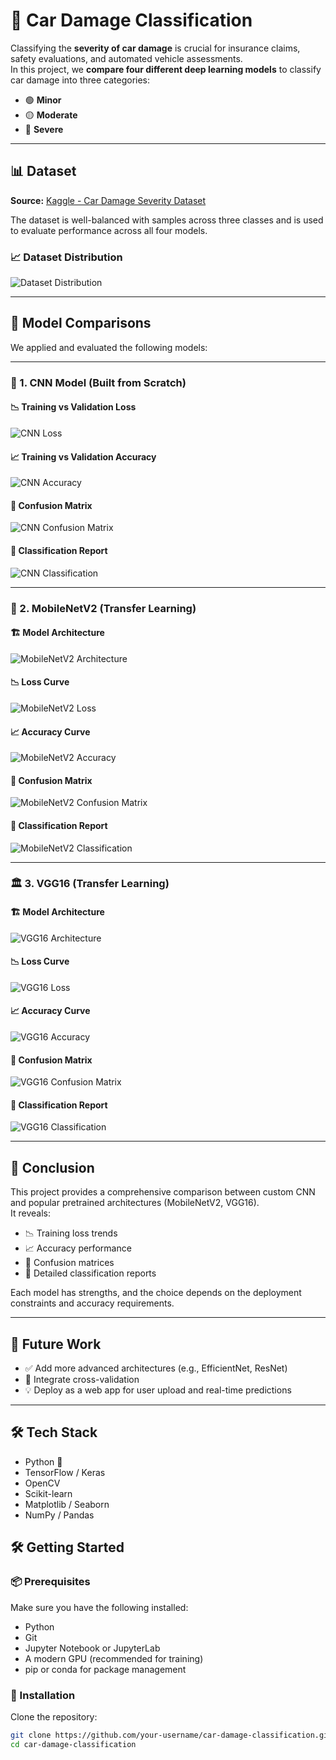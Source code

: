 # 🚗 Car Damage Classification

Classifying the **severity of car damage** is crucial for insurance claims, safety evaluations, and automated vehicle assessments.  
In this project, we **compare four different deep learning models** to classify car damage into three categories:

- 🟢 **Minor**
- 🟡 **Moderate**
- 🔴 **Severe**

---

## 📊 Dataset

**Source:** [Kaggle - Car Damage Severity Dataset](https://www.kaggle.com/datasets/prajwalbhamere/car-damage-severity-dataset)

The dataset is well-balanced with samples across three classes and is used to evaluate performance across all four models.

### 📈 Dataset Distribution

![Dataset Distribution](https://github.com/user-attachments/assets/6afc2256-917f-4768-874f-9f2dbeff7f84)

---

## 🧪 Model Comparisons

We applied and evaluated the following models:

---

### 🔧 1. CNN Model (Built from Scratch)

#### 📉 Training vs Validation Loss

![CNN Loss](https://github.com/user-attachments/assets/2b6d7712-befe-4bf7-ba26-c5f0b3d61810)

#### 📈 Training vs Validation Accuracy

![CNN Accuracy](https://github.com/user-attachments/assets/2314ec67-db8a-4b72-937f-e5c730da28f8)

#### 🧩 Confusion Matrix

![CNN Confusion Matrix](https://github.com/user-attachments/assets/9057e83e-6ce8-4ad6-b2ca-d7e379e8fcb2)

#### 🧾 Classification Report

![CNN Classification](https://github.com/user-attachments/assets/8926698c-e0da-4fe8-ab19-1d48e4e2e1f6)

---

### 📱 2. MobileNetV2 (Transfer Learning)

#### 🏗️ Model Architecture

![MobileNetV2 Architecture](https://github.com/user-attachments/assets/6b1a697e-d692-4e9e-bef9-c94bb1e6b43f)

#### 📉 Loss Curve

![MobileNetV2 Loss](https://github.com/user-attachments/assets/275b018f-1633-493c-b673-d4868bd7eaae)

#### 📈 Accuracy Curve

![MobileNetV2 Accuracy](https://github.com/user-attachments/assets/e901b3f7-8b9b-4236-9c1d-43a9b0f64755)

#### 🧩 Confusion Matrix

![MobileNetV2 Confusion Matrix](https://github.com/user-attachments/assets/170a9352-895e-4cdc-888b-c9bb60e22c88)

#### 🧾 Classification Report

![MobileNetV2 Classification](https://github.com/user-attachments/assets/15db7b74-17f1-4fc0-9beb-6cb75dbb1de1)

---

### 🏛️ 3. VGG16 (Transfer Learning)

#### 🏗️ Model Architecture

![VGG16 Architecture](https://github.com/user-attachments/assets/7edabebf-de67-426e-908e-a37163ced2ff)

#### 📉 Loss Curve

![VGG16 Loss](https://github.com/user-attachments/assets/55565212-2f31-4a96-922c-a4e686d4a051)

#### 📈 Accuracy Curve

![VGG16 Accuracy](https://github.com/user-attachments/assets/86f5fea6-c640-45d1-9c0a-f44d31a727b9)

#### 🧩 Confusion Matrix

![VGG16 Confusion Matrix](https://github.com/user-attachments/assets/8825b58b-d319-40d7-9599-b3ae3aae06bc)

#### 🧾 Classification Report

![VGG16 Classification](https://github.com/user-attachments/assets/e6772ba2-dde4-4600-b6c5-0fa11dcc66f3)

---

## 🧠 Conclusion

This project provides a comprehensive comparison between custom CNN and popular pretrained architectures (MobileNetV2, VGG16).  
It reveals:

- 📉 Training loss trends
- 📈 Accuracy performance
- 🧩 Confusion matrices
- 📝 Detailed classification reports

Each model has strengths, and the choice depends on the deployment constraints and accuracy requirements.

---

## 🚀 Future Work

- ✅ Add more advanced architectures (e.g., EfficientNet, ResNet)  
- 🧪 Integrate cross-validation  
- 💡 Deploy as a web app for user upload and real-time predictions  

---

## 🛠️ Tech Stack

- Python 🐍  
- TensorFlow / Keras  
- OpenCV   
- Scikit-learn  
- Matplotlib / Seaborn  
- NumPy / Pandas  


## 🛠️ Getting Started

### 📦 Prerequisites
Make sure you have the following installed:

- Python 
- Git
- Jupyter Notebook or JupyterLab
- A modern GPU (recommended for training)
- pip or conda for package management

### 🧰 Installation

Clone the repository:

```bash
git clone https://github.com/your-username/car-damage-classification.git
cd car-damage-classification
